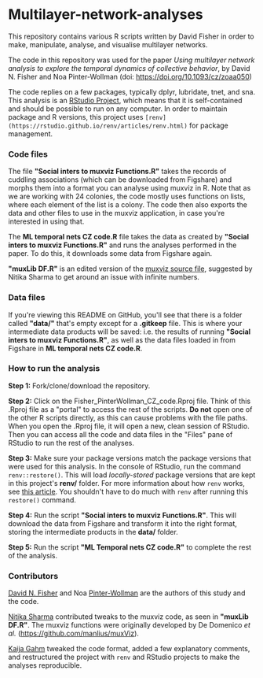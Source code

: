 # Multilayer-network-analyses

This repository contains various R scripts written by David Fisher in order to make, manipulate, analyse, and visualise multilayer networks.

The code in this repository was used for the paper _Using multilayer network analysis to explore the temporal dynamics of collective behavior_, by David N. Fisher and Noa Pinter-Wollman (doi: https://doi.org/10.1093/cz/zoaa050)

The code replies on a few packages, typically dplyr, lubridate, tnet, and sna.
This analysis is an [RStudio Project](https://support.rstudio.com/hc/en-us/articles/200526207-Using-RStudio-Projects), which means that it is self-contained and should be possible to run on any computer. 
In order to maintain package and R versions, this project uses `[renv](https://rstudio.github.io/renv/articles/renv.html)` for package management.

### Code files
The file **"Social inters to muxviz Functions.R"** takes the records of cuddling associations (which can be downloaded from Figshare) and morphs them into a format you can analyse using muxviz in R. Note that as we are working with 24 colonies, the code mostly uses functions on lists, where each element of the list is a colony. The code then also exports the data and other files to use in the muxviz application, in case you're interested in using that. 

The **ML temporal nets CZ code.R** file takes the data as created by **"Social inters to muxviz Functions.R"** and runs the analyses performed in the paper. To do this, it downloads some data from Figshare again. 

**"muxLib DF.R"** is an edited version of the [muxviz source file](https://github.com/manlius/muxViz/blob/master/R/muxLib_annotated.R), suggested by Nitika Sharma to get around an issue with infinite numbers. 

### Data files

If you're viewing this README on GitHub, you'll see that there is a folder called **"data/"** that's empty except for a **.gitkeep** file. This is where your intermediate data products will be saved: i.e. the results of running **"Social inters to muxviz Functions.R"**, as well as the data files loaded in from Figshare in **ML temporal nets CZ code.R**.

### How to run the analysis

**Step 1:** Fork/clone/download the repository.

**Step 2:** Click on the Fisher_PinterWollman_CZ_code.Rproj file. Think of this .Rproj file as a "portal" to access the rest of the scripts. **Do not** open one of the other R scripts directly, as this can cause problems with the file paths. When you open the .Rproj file, it will open a new, clean session of RStudio. Then you can access all the code and data files in the "Files" pane of RStudio to run the rest of the analyses.

**Step 3:** Make sure your package versions match the package versions that were used for this analysis. In the console of RStudio, run the command `renv::restore()`. This will load _locally-stored_ package versions that are kept in this project's **renv/** folder. For more information about how `renv` works, see [this article](https://rstudio.github.io/renv/articles/renv.html). You shouldn't have to do much with `renv` after running this `restore()` command.

**Step 4:** Run the script **"Social inters to muxviz Functions.R"**. This will download the data from Figshare and transform it into the right format, storing the intermediate products in the **data/** folder.

**Step 5:** Run the script **"ML Temporal nets CZ code.R"** to complete the rest of the analysis.

### Contributors

[David N. Fisher](https://evoetholab.com/) and Noa [Pinter-Wollman](https://pinterwollmanlab.eeb.ucla.edu/) are the authors of this study and the code.

[Nitika Sharma](https://www.linkedin.com/in/nitika-sharma-8377a736) contributed tweaks to the muxviz code, as seen in **"muxLib DF.R"**. The muxviz functions were originally developed by De Domenico _et al._ (https://github.com/manlius/muxViz). 

[Kaija Gahm](kaijagahm.netlify.app) tweaked the code format, added a few explanatory comments, and restructured the project with `renv` and RStudio projects to make the analyses reproducible.